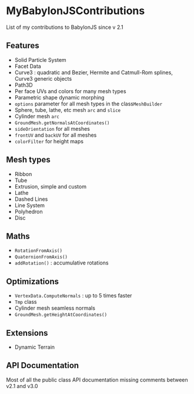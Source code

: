 # MyBabylonJSContributions
List of my contributions to BabylonJS since v 2.1

## Features
- Solid Particle System
- Facet Data
- Curve3 : quadratic and Bezier, Hermite and Catmull-Rom splines, Curve3 generic objects
- Path3D
- Per face UVs and colors for many mesh types
- Parametric shape dynamic morphing
- `options` parameter for all mesh types in the class`MeshBuilder`
- Sphere, tube, lathe, etc mesh `arc` and `slice`
- Cylinder mesh `arc`
- `GroundMesh.getNormalsAtCoordinates()`
- `sideOrientation` for all meshes
- `frontUV` and `backUV` for all meshes
- `colorFilter` for height maps


## Mesh types
- Ribbon
- Tube
- Extrusion, simple and custom
- Lathe
- Dashed Lines
- Line System
- Polyhedron
- Disc

## Maths
- `RotationFromAxis()`
- `QuaternionFromAxis()`
- `addRotation()` : accumulative rotations

## Optimizations
- `VertexData.ComputeNormals` : up to 5 times faster
- `Tmp` class
- Cylinder mesh seamless normals
- `GroundMesh.getHeightAtCoordinates()`

## Extensions
- Dynamic Terrain

## API Documentation
Most of all the public class API documentation missing comments between v2.1 and v3.0
